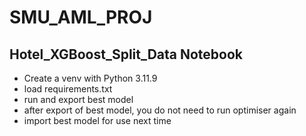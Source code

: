 # SMU_AML_PROJ
## Hotel_XGBoost_Split_Data Notebook
- Create a venv with Python 3.11.9
- load requirements.txt
- run and export best model
- after export of best model, you do not need to run optimiser again
- import best model for use next time
